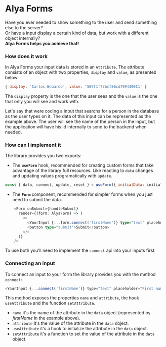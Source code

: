 # Alya Forms

Have you ever needed to show something to the user and send something else to the server?
<br>
Or have a input display a certain kind of data, but work with a different object internally?
<br>
**Alya Forms helps you achieve that!**

### How does it work

In Alya Forms your input data is stored in an ```Attribute```. The attribute consists of an object with two properties, ```display``` and ```value```, as presented below:

```javascript
{ display: 'Carlos Eduardo', value: '507f1f77bcf86cd799439011' } 
```

The ```display``` property is the one that the user sees and the ```value``` is the one that only you will see and work with.

Let's say that were coding a input that searchs for a person in the database as the user types on it. The data of this input can be represented as the example above. The user will see the name of the person in the input, but the application will have his id internally to send to the backend when needed.


### How can I implement it

The library provides you two exports:

  - The **```useForm```** hook, recommended for creating custom forms that take advantage of the library full resources. Like reacting to ```data``` changes and updating values programatically with ```update```.

  ```javascript
  const { data, connect, update, reset } = useForm({ initialData: initialData })
  ```

  - The **```Form```** component, recommended for simpler forms when you just need to submit the data.

  ```typescript
      <Form onSubmit={handleSubmit}
        render={(form: AlyaForm) => (
          <>
            <YourInput {...form.connect('firstName')} type="text" placeholder="First name"/>
            <button type="submit">Submit</button>
          </>
        )}
      />
  ```

To use both you'll need to implement the ```connect``` api into your inputs first:

### Connecting an input

To connect an input to your form the library provides you with the method ```connect```:

```javascript
<YourInput {...connect('firstName')} type="text" placeholder="First name"/>
```

This method exposes the properties ```name``` and ```attribute```, the hook ```useAttribute``` and the function ```setAttribute```.

- ```name``` it's the name of the attribute in the ```data``` object (represented by *firstName* in the example above).
- ```attribute``` it's the value of the attribute in the ```data``` object.
- ```useAttribute``` it's a hook to initialize the attribute in the ```data``` object.
- ```setAttribute``` it's a function to set the value of the attribute in the ```data``` object.


